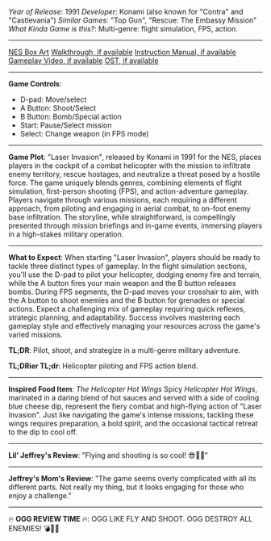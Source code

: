 *Year of Release*: 1991
*Developer*: Konami (also known for "Contra" and "Castlevania")
*Similar Games*: "Top Gun", "Rescue: The Embassy Mission"
*What Kinda Game is this?*: Multi-genre: flight simulation, FPS, action.

---
[NES Box Art](https://www.google.com/search?tbm=isch&q=NES+Box+Art+Laser+Invasion) 
[Walkthrough, if available](https://www.google.com/search?q=Walkthrough+NES+Laser+Invasion)
[Instruction Manual, if available](https://www.google.com/search?q=NES+Instruction+Manual+Laser+Invasion)
[Gameplay Video, if available](https://www.youtube.com/results?search_query=gameplay+NES+Laser+Invasion) 
[OST, if available](https://www.youtube.com/results?search_query=NES+Laser+Invasion+OST)

- - -
**Game Controls**:
- D-pad: Move/select
- A Button: Shoot/Select
- B Button: Bomb/Special action
- Start: Pause/Select mission
- Select: Change weapon (in FPS mode)

- - -
**Game Plot**: 
"Laser Invasion", released by Konami in 1991 for the NES, places players in the cockpit of a combat helicopter with the mission to infiltrate enemy territory, rescue hostages, and neutralize a threat posed by a hostile force. The game uniquely blends genres, combining elements of flight simulation, first-person shooting (FPS), and action-adventure gameplay. Players navigate through various missions, each requiring a different approach, from piloting and engaging in aerial combat, to on-foot enemy base infiltration. The storyline, while straightforward, is compellingly presented through mission briefings and in-game events, immersing players in a high-stakes military operation.

- - -
**What to Expect**: 
When starting "Laser Invasion", players should be ready to tackle three distinct types of gameplay. In the flight simulation sections, you'll use the D-pad to pilot your helicopter, dodging enemy fire and terrain, while the A button fires your main weapon and the B button releases bombs. During FPS segments, the D-pad moves your crosshair to aim, with the A button to shoot enemies and the B button for grenades or special actions. Expect a challenging mix of gameplay requiring quick reflexes, strategic planning, and adaptability. Success involves mastering each gameplay style and effectively managing your resources across the game's varied missions.

**TL;DR**:
Pilot, shoot, and strategize in a multi-genre military adventure.

**TL;DRier TL;dr**: 
Helicopter piloting and FPS action blend.

---
**Inspired Food Item**: *The Helicopter Hot Wings*
Spicy *Helicopter Hot Wings*, marinated in a daring blend of hot sauces and served with a side of cooling blue cheese dip, represent the fiery combat and high-flying action of "Laser Invasion". Just like navigating the game's intense missions, tackling these wings requires preparation, a bold spirit, and the occasional tactical retreat to the dip to cool off.

---
**Lil' Jeffrey's Review**: "Flying and shooting is so cool! 😎🚁💥"

---
**Jeffrey's Mom's Review**: "The game seems overly complicated with all its different parts. Not really my thing, but it looks engaging for those who enjoy a challenge."

---
🔥 **OGG REVIEW TIME** 🔥: OGG LIKE FLY AND SHOOT. OGG DESTROY ALL ENEMIES! 💣🚁🔥